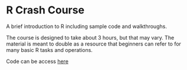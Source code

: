 # R Crash Course

A brief introduction to R including sample code and walkthroughs.

The course is designed to take about 3 hours, but that may vary. The material is meant to double as a resource that beginners can refer to for many basic R tasks and operations.

Code can be access [here](https://github.com/BillPetti/R-Crash-Course/blob/master/RCrashCourse.scripts.R)
